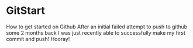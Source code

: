 # GitStart
How to get started on Github
After an initial failed attempt to push to github some 2 months back I was just
recently able to successfully make my first commit and push! Hooray!  